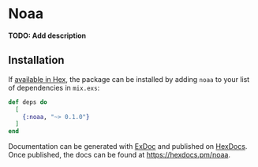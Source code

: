 # Noaa

**TODO: Add description**

## Installation

If [available in Hex](https://hex.pm/docs/publish), the package can be installed
by adding `noaa` to your list of dependencies in `mix.exs`:

```elixir
def deps do
  [
    {:noaa, "~> 0.1.0"}
  ]
end
```

Documentation can be generated with [ExDoc](https://github.com/elixir-lang/ex_doc)
and published on [HexDocs](https://hexdocs.pm). Once published, the docs can
be found at <https://hexdocs.pm/noaa>.

